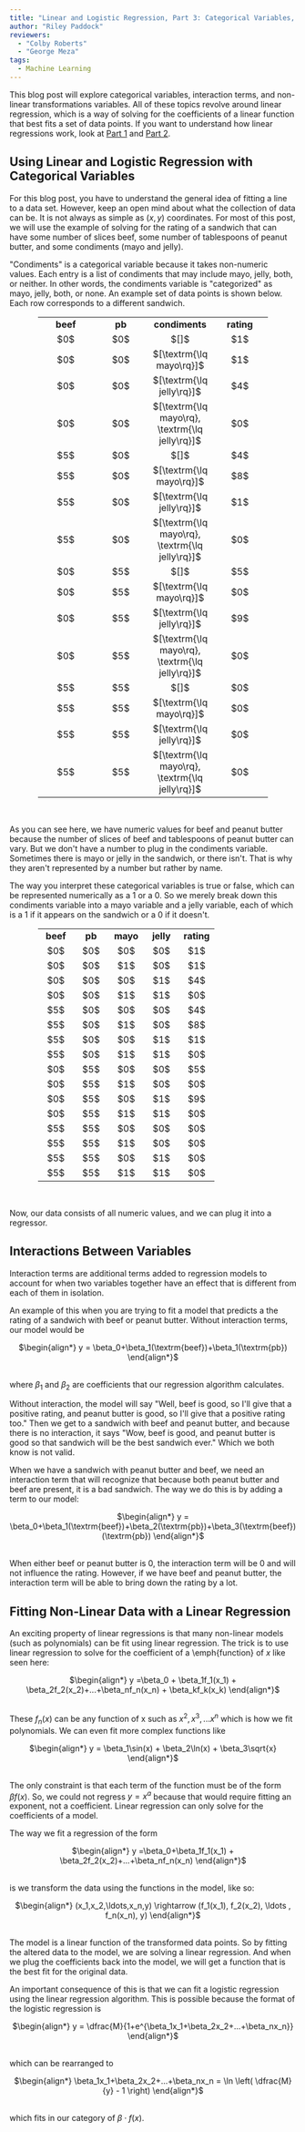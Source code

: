 ```yaml
---
title: "Linear and Logistic Regression, Part 3: Categorical Variables, Interaction Terms, and Nonlinear Transformations of Variables"
author: "Riley Paddock"
reviewers:
  - "Colby Roberts"
  - "George Meza"
tags:
  - Machine Learning
---
```


This blog post will explore categorical variables, interaction terms, and non-linear transformations variables. All of these topics revolve around linear regression, which is a way of solving for the coefficients of a linear function that best fits a set of data points. If you want to understand how linear regressions work, look at <a class="body" href="https://eurisko-us.github.io/linear-and-logistic-regression-part-1-understanding-the-models/" target="_blank">Part 1</a> and <a class="body" href="https://eurisko-us.github.io/linear-and-logistic-regression-part-2-fitting-the-models/" target="_blank">Part 2</a>.

<h2>Using Linear and Logistic Regression with Categorical Variables</h2>

For this blog post, you have to understand the general idea of fitting a line to a data set. However, keep an open mind about what the collection of data can be. It is not always as simple as $(x,y)$ coordinates. For most of this post, we will use the example of solving for the rating of a sandwich that can have some number of slices beef, some number of tablespoons of peanut butter, and some condiments (mayo and jelly).

"Condiments" is a categorical variable because it takes non-numeric values. Each entry is a list of condiments that may include mayo, jelly, both, or neither. In other words, the condiments variable is "categorized" as mayo, jelly, both, or none. An example set of data points is shown below. Each row corresponds to a different sandwich.

<center>
<table style="width:80%">
  <tr>
    <td width="25%"><b><center>beef</center></b></td>
    <td width="25%"><b><center>pb</center></b></td>
        <td width="25%"><b><center>condiments</center></b></td>
        <td width="25%"><b><center>rating</center></b></td>
  </tr>
  <tr>
    <td><center>$0$</center></td>
    <td><center>$0$</center></td>
    <td><center>$[]$</center></td>
    <td><center>$1$</center></td>
  </tr>
  <tr>
    <td><center>$0$</center></td>
    <td><center>$0$</center></td>
    <td><center>$[\textrm{\lq mayo\rq}]$</center></td>
    <td><center>$1$</center></td>
  </tr>
  <tr>
    <td><center>$0$</center></td>
    <td><center>$0$</center></td>
    <td><center>$[\textrm{\lq jelly\rq}]$</center></td>
    <td><center>$4$</center></td>
  </tr>
  <tr>
    <td><center>$0$</center></td>
    <td><center>$0$</center></td>
    <td><center>$[\textrm{\lq mayo\rq}, \textrm{\lq jelly\rq}]$</center></td>
    <td><center>$0$</center></td>
  </tr>
  <tr>
    <td><center>$5$</center></td>
    <td><center>$0$</center></td>
    <td><center>$[]$</center></td>
    <td><center>$4$</center></td>
  </tr>
  <tr>
    <td><center>$5$</center></td>
    <td><center>$0$</center></td>
    <td><center>$[\textrm{\lq mayo\rq}]$</center></td>
    <td><center>$8$</center></td>
  </tr>
  <tr>
    <td><center>$5$</center></td>
    <td><center>$0$</center></td>
    <td><center>$[\textrm{\lq jelly\rq}]$</center></td>
    <td><center>$1$</center></td>
  </tr>
  <tr>
    <td><center>$5$</center></td>
    <td><center>$0$</center></td>
    <td><center>$[\textrm{\lq mayo\rq}, \textrm{\lq jelly\rq}]$</center></td>
    <td><center>$0$</center></td>
  </tr>
  <tr>
    <td><center>$0$</center></td>
    <td><center>$5$</center></td>
    <td><center>$[]$</center></td>
    <td><center>$5$</center></td>
  </tr>
  <tr>
    <td><center>$0$</center></td>
    <td><center>$5$</center></td>
    <td><center>$[\textrm{\lq mayo\rq}]$</center></td>
    <td><center>$0$</center></td>
  </tr>
  <tr>
    <td><center>$0$</center></td>
    <td><center>$5$</center></td>
    <td><center>$[\textrm{\lq jelly\rq}]$</center></td>
    <td><center>$9$</center></td>
  </tr>
  <tr>
    <td><center>$0$</center></td>
    <td><center>$5$</center></td>
    <td><center>$[\textrm{\lq mayo\rq}, \textrm{\lq jelly\rq}]$</center></td>
    <td><center>$0$</center></td>
  </tr>
  <tr>
    <td><center>$5$</center></td>
    <td><center>$5$</center></td>
    <td><center>$[]$</center></td>
    <td><center>$0$</center></td>
  </tr>
  <tr>
    <td><center>$5$</center></td>
    <td><center>$5$</center></td>
    <td><center>$[\textrm{\lq mayo\rq}]$</center></td>
    <td><center>$0$</center></td>
  </tr>
  <tr>
    <td><center>$5$</center></td>
    <td><center>$5$</center></td>
    <td><center>$[\textrm{\lq jelly\rq}]$</center></td>
    <td><center>$0$</center></td>
  </tr>
  <tr>
    <td><center>$5$</center></td>
    <td><center>$5$</center></td>
    <td><center>$[\textrm{\lq mayo\rq}, \textrm{\lq jelly\rq}]$</center></td>
    <td><center>$0$</center></td>
  </tr>
</table>
</center>
<br>

As you can see here, we have numeric values for beef and peanut butter because the number of slices of beef and tablespoons of peanut butter can vary. But we don't have a number to plug in the condiments variable. Sometimes there is mayo or jelly in the sandwich, or there isn't. That is why they aren't represented by a number but rather by name. 

The way you interpret these categorical variables is true or false, which can be represented numerically as a $1$ or a $0.$ So we merely break down this condiments variable into a mayo variable and a jelly variable, each of which is a $1$ if it appears on the sandwich or a $0$ if it doesn't.

<center>
<table style="width:80%">
  <tr>
    <td width="20%"><b><center>beef</center></b></td>
    <td width="20%"><b><center>pb</center></b></td>
        <td width="20%"><b><center>mayo</center></b></td>
    <td width="20%"><b><center>jelly</center></b></td>
        <td width="20%"><b><center>rating</center></b></td>
  </tr>
  <tr>
    <td><center>$0$</center></td>
    <td><center>$0$</center></td>
    <td><center>$0$</center></td>
    <td><center>$0$</center></td>
    <td><center>$1$</center></td>
  </tr>
  <tr>
    <td><center>$0$</center></td>
    <td><center>$0$</center></td>
    <td><center>$1$</center></td>
    <td><center>$0$</center></td>
    <td><center>$1$</center></td>
  </tr>
  <tr>
    <td><center>$0$</center></td>
    <td><center>$0$</center></td>
    <td><center>$0$</center></td>
    <td><center>$1$</center></td>
    <td><center>$4$</center></td>
  </tr>
  <tr>
    <td><center>$0$</center></td>
    <td><center>$0$</center></td>
    <td><center>$1$</center></td>
    <td><center>$1$</center></td>
    <td><center>$0$</center></td>
  </tr>
  <tr>
    <td><center>$5$</center></td>
    <td><center>$0$</center></td>
    <td><center>$0$</center></td>
    <td><center>$0$</center></td>
    <td><center>$4$</center></td>
  </tr>
  <tr>
    <td><center>$5$</center></td>
    <td><center>$0$</center></td>
    <td><center>$1$</center></td>
    <td><center>$0$</center></td>
    <td><center>$8$</center></td>
  </tr>
  <tr>
    <td><center>$5$</center></td>
    <td><center>$0$</center></td>
    <td><center>$0$</center></td>
    <td><center>$1$</center></td>
    <td><center>$1$</center></td>
  </tr>
  <tr>
    <td><center>$5$</center></td>
    <td><center>$0$</center></td>
    <td><center>$1$</center></td>
    <td><center>$1$</center></td>
    <td><center>$0$</center></td>
  </tr>
  <tr>
    <td><center>$0$</center></td>
    <td><center>$5$</center></td>
    <td><center>$0$</center></td>
    <td><center>$0$</center></td>
    <td><center>$5$</center></td>
  </tr>
  <tr>
    <td><center>$0$</center></td>
    <td><center>$5$</center></td>
    <td><center>$1$</center></td>
    <td><center>$0$</center></td>
    <td><center>$0$</center></td>
  </tr>
  <tr>
    <td><center>$0$</center></td>
    <td><center>$5$</center></td>
    <td><center>$0$</center></td>
    <td><center>$1$</center></td>
    <td><center>$9$</center></td>
  </tr>
  <tr>
    <td><center>$0$</center></td>
    <td><center>$5$</center></td>
    <td><center>$1$</center></td>
    <td><center>$1$</center></td>
    <td><center>$0$</center></td>
  </tr>
  <tr>
    <td><center>$5$</center></td>
    <td><center>$5$</center></td>
    <td><center>$0$</center></td>
    <td><center>$0$</center></td>
    <td><center>$0$</center></td>
  </tr>
  <tr>
    <td><center>$5$</center></td>
    <td><center>$5$</center></td>
    <td><center>$1$</center></td>
    <td><center>$0$</center></td>
    <td><center>$0$</center></td>
  </tr>
  <tr>
    <td><center>$5$</center></td>
    <td><center>$5$</center></td>
    <td><center>$0$</center></td>
    <td><center>$1$</center></td>
    <td><center>$0$</center></td>
  </tr>
  <tr>
    <td><center>$5$</center></td>
    <td><center>$5$</center></td>
    <td><center>$1$</center></td>
    <td><center>$1$</center></td>
    <td><center>$0$</center></td>
  </tr>
</table>
</center>
<br>

Now, our data consists of all numeric values, and we can plug it into a regressor.

<h2>Interactions Between Variables</h2>

Interaction terms are additional terms added to regression models to account for when two variables together have an effect that is different from each of them in isolation.

An example of this when you are trying to fit a model that predicts a the rating of a sandwich with beef or peanut butter. Without interaction terms, our model would be

<center>
$\begin{align*}
y = \beta_0+\beta_1(\textrm{beef})+\beta_1(\textrm{pb})
\end{align*}$
</center>
<br>

where $\beta_1$ and $\beta_2$ are coefficients that our regression algorithm calculates.

Without interaction, the model will say "Well, beef is good, so I'll give that a positive rating, and peanut butter is good, so I'll give that a positive rating too." Then we get to a sandwich with beef and peanut butter, and because there is no interaction, it says "Wow, beef is good, and peanut butter is good so that sandwich will be the best sandwich ever." Which we both know is not valid.

When we have a sandwich with peanut butter and beef, we need an interaction term that will recognize that because both peanut butter and beef are present, it is a bad sandwich. The way we do this is by adding a term to our model: 

<center>
$\begin{align*}
y = \beta_0+\beta_1(\textrm{beef})+\beta_2(\textrm{pb})+\beta_3(\textrm{beef})(\textrm{pb})
\end{align*}$
</center>
<br>

When either beef or peanut butter is $0,$ the interaction term will be $0$ and will not influence the rating. However, if we have beef and peanut butter, the interaction term will be able to bring down the rating by a lot.


<h2>Fitting Non-Linear Data with a Linear Regression</h2>

An exciting property of linear regressions is that many non-linear models (such as polynomials) can be fit using linear regression. The trick is to use linear regression to solve for the coefficient of a \emph{function} of $x$ like seen here:

<center>
$\begin{align*}
y =\beta_0 + \beta_1f_1(x_1) + \beta_2f_2(x_2)+...+\beta_nf_n(x_n) + \beta_kf_k(x_k)
\end{align*}$
</center>
<br>

These $f_n(x)$ can be any function of x such as $x^2,x^3,...x^n$ which is how we fit polynomials. We can even fit more complex functions like 

<center>
$\begin{align*}
y = \beta_1\sin(x) + \beta_2\ln(x) + \beta_3\sqrt{x}
  \end{align*}$
</center>
<br>

The only constraint is that each term of the function must be of the form $\beta f(x)$. So, we could not regress $y =x^a$ because that would require fitting an exponent, not a coefficient. Linear regression can only solve for the coefficients of a model. 

The way we fit a regression of the form

<center>
$\begin{align*}
y =\beta_0+\beta_1f_1(x_1) + \beta_2f_2(x_2)+...+\beta_nf_n(x_n)
  \end{align*}$
</center>
<br>

is we transform the data using the functions in the model, like so:

<center>
$\begin{align*}
(x_1,x_2,\ldots,x_n,y) \rightarrow (f_1(x_1), f_2(x_2), \ldots , f_n(x_n), y)
  \end{align*}$
</center>
<br>

The model is a linear function of the transformed data points. So by fitting the altered data to the model, we are solving a linear regression. And when we plug the coefficients back into the model, we will get a function that is the best fit for the original data.

An important consequence of this is that we can fit a logistic regression using the linear regression algorithm. This is possible because the format of the logistic regression is

<center>
$\begin{align*}
y = \dfrac{M}{1+e^{\beta_1x_1+\beta_2x_2+...+\beta_nx_n}}
  \end{align*}$
</center>
<br>

which can be rearranged to 

<center>
$\begin{align*}
\beta_1x_1+\beta_2x_2+...+\beta_nx_n = \ln \left( \dfrac{M}{y} - 1 \right)
  \end{align*}$
</center>
<br>

which fits in our category of $\beta \cdot f(x).$ 
